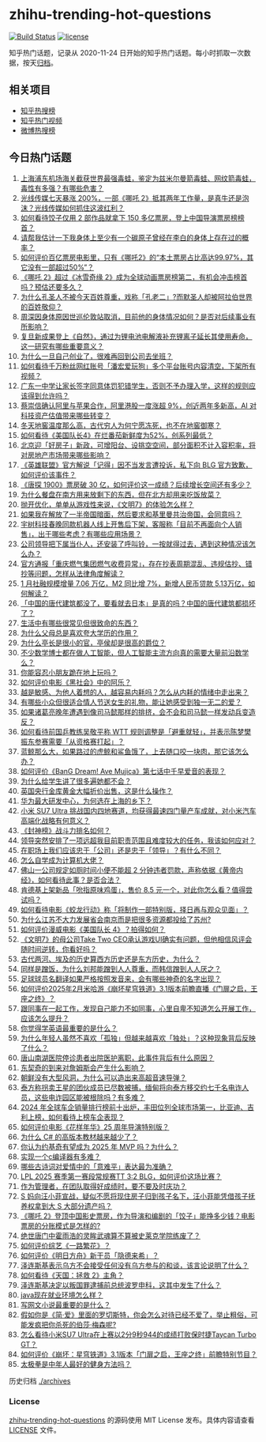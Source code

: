 # zhihu-trending-hot-questions

[![Build Status](https://github.com/justjavac/zhihu-trending-hot-questions/workflows/ci/badge.svg?branch=master)](https://github.com/justjavac/zhihu-trending-hot-questions/actions)
[![license](https://img.shields.io/github/license/justjavac/zhihu-trending-hot-questions)](https://github.com/justjavac/zhihu-trending-hot-questions/blob/master/LICENSE)

知乎热门话题，记录从 2020-11-24
日开始的知乎热门话题。每小时抓取一次数据，按天[归档](./archives)。

## 相关项目

- [知乎热搜榜](https://github.com/justjavac/zhihu-trending-top-search)
- [知乎热门视频](https://github.com/justjavac/zhihu-trending-hot-video)
- [微博热搜榜](https://github.com/justjavac/weibo-trending-hot-search)

## 今日热门话题

<!-- BEGIN -->
<!-- 最后更新时间 Sat Feb 15 2025 18:18:39 GMT+0800 (China Standard Time) -->

1. [上海浦东机场海关截获世界最强毒蛙，鉴定为兹米尔曼箭毒蛙、网纹箭毒蛙，毒性有多强？有哪些危害？](https://www.zhihu.com/question/12158781111)
1. [光线传媒七天暴涨 200%，一部《哪吒 2》抵其两年工作量，是真牛还是泡沫？光线传媒如何抓住这波红利？](https://www.zhihu.com/question/12195707729)
1. [如何看待饺子仅用 2 部作品就拿下 150 多亿票房，登上中国导演票房榜榜首？](https://www.zhihu.com/question/12282274980)
1. [请帮我估计一下我身体上至少有一个碳原子曾经在李白的身体上存在过的概率？](https://www.zhihu.com/question/11664079878)
1. [如何评价百亿票房电影里，只有《哪吒2》的“本土票房占比高达99.97%，其它没有一部超过50%”？](https://www.zhihu.com/question/12261493929)
1. [《哪吒 2》超过《冰雪奇缘 2》成为全球动画票房榜第二，有机会冲击榜首吗？预估还要多久？](https://www.zhihu.com/question/12242237476)
1. [为什么孔圣人不被今天百姓尊重，戏称「孔老二」?而默圣人却被阿拉伯世界的百姓敬仰？](https://www.zhihu.com/question/10849401132)
1. [周深因身体原因世巡伦敦站取消，目前他的身体情况如何？是否对后续事业有所影响？](https://www.zhihu.com/question/12287143009)
1. [复旦新成果登上《自然》，通过为锂电池电解液补充锂离子延长其使用寿命，这一研究有哪些重要意义？](https://www.zhihu.com/question/12085211388)
1. [为什么一旦自己创业了，很难再回到公司去坐班？](https://www.zhihu.com/question/47342018)
1. [如何看待千万粉丝网红账号「潘宏爱玩狗」多个平台账号内容清空，下架所有视频？](https://www.zhihu.com/question/12239248031)
1. [广东一中学让家长签字同意体罚犯错学生，否则不予办理入学，这样的规则应该得到允许吗？](https://www.zhihu.com/question/12301157431)
1. [蔡崇信确认阿里与苹果合作，阿里港股一度涨超 9%，创近两年多新高，AI 对科技资产估值带来哪些转变？](https://www.zhihu.com/question/12120301753)
1. [冬天地窖温度那么高，古代穷人为何宁愿冻死，也不在地窖御寒？](https://www.zhihu.com/question/6979494392)
1. [如何看待《美国队长4》在烂番茄新鲜度为52%，创系列最低？](https://www.zhihu.com/question/12140498243)
1. [北京迎「好房子」新政，可增阳台、设挑空空间，部分面积不计入容积率，将对房地产市场带来哪些影响？](https://www.zhihu.com/question/12139878224)
1. [《英雄联盟》官方解说「记得」因不当发言遭投诉，私下向 BLG 官方致歉，如何评价该事件？](https://www.zhihu.com/question/12218597921)
1. [《唐探 1900》票房破 30 亿，如何评价这一成绩？后续增长空间还有多少？](https://www.zhihu.com/question/12146599564)
1. [为什么餐盘在南方用来放剩下的东西，但在北方却用来吃饭放菜？](https://www.zhihu.com/question/26724852)
1. [抛开优化，单单从游戏性来说，《文明7》的体验怎么样？](https://www.zhihu.com/question/11554656302)
1. [如果我在解放了一半帝国暗面，然后要求和基里曼共治帝国，会同意吗？](https://www.zhihu.com/question/757001493)
1. [宇树科技春晚同款机器人线上开售后下架，客服称「目前不再面向个人销售」，出于哪些考虑？有哪些应用场景？](https://www.zhihu.com/question/12029665174)
1. [公司领导把下属当仆人，还安装了呼叫铃，一按就得过去，遇到这种情况该怎么办？](https://www.zhihu.com/question/11506253436)
1. [官方通报「重庆燃气集团燃气收费异常」，存在抄表周期混乱、违规估抄、错抄等问题，怎样从法律角度解读？](https://www.zhihu.com/question/12236096085)
1. [1 月社融规模增量 7.06 万亿，M2 同比增 7%，新增人民币贷款 5.13万亿，如何解读？](https://www.zhihu.com/question/12231920011)
1. [「中国的唐代建筑都没了，要看就去日本」是真的吗？中国的唐代建筑都损坏了？](https://www.zhihu.com/question/498289773)
1. [生活中有哪些很常见但很致命的东西？](https://www.zhihu.com/question/28406819)
1. [为什么父母总是喜欢夸大学历的作用？](https://www.zhihu.com/question/662255036)
1. [为什么亭长是很小的官，亭侯却是很高的爵位？](https://www.zhihu.com/question/11570888708)
1. [不少数学博士都在做人工智能，但人工智能主流方向真的需要大量前沿数学么？](https://www.zhihu.com/question/515063566)
1. [你能容忍小朋友跪在地上玩吗？](https://www.zhihu.com/question/11865754717)
1. [如何评价电影《黑社会》中的阿乐？](https://www.zhihu.com/question/266177808)
1. [越是敏感、为他人着想的人，越容易内耗吗？怎么从内耗的情绪中走出来？](https://www.zhihu.com/question/12072883399)
1. [有哪些小众但很适合情人节送女生的礼物，能让她感受到独一无二的爱？](https://www.zhihu.com/question/11562397509)
1. [如果诸葛亮晚年遭遇到像司马懿那样的排挤，会不会和司马懿一样发动兵变造反？](https://www.zhihu.com/question/11550030344)
1. [如何看待前国乒教练吴敬平称 WTT 规则调整是「避重就轻」，并表示陈梦樊振东参赛需要「从资格赛打起」？](https://www.zhihu.com/question/12287561001)
1. [蓝鲸那么大，如果路过的虎鲸和鲨鱼饿了，上去随口咬一块肉，那它该怎么办？](https://www.zhihu.com/question/11998317097)
1. [如何评价《BanG Dream! Ave Mujica》第七话中千早爱音的表现？](https://www.zhihu.com/question/12247077193)
1. [为什么给学生讲了很多遍她都不会？](https://www.zhihu.com/question/396530426)
1. [英国央行金库黄金大幅折价出售，这是什么操作？](https://www.zhihu.com/question/11462176095)
1. [华为最大研发中心，为何选在上海的乡下？](https://www.zhihu.com/question/643187886)
1. [小米 SU7 Ultra 挑战国内四地赛道，均获得最速四门量产车成就，对小米汽车高端化战略有何意义？](https://www.zhihu.com/question/12190927407)
1. [《封神榜》战斗力排名如何？](https://www.zhihu.com/question/22929124)
1. [领导突然安排了一项远超我目前职责范围且难度较大的任务，我该如何应对？](https://www.zhihu.com/question/11422210191)
1. [在职场上我们应该忠于「公司」还是忠于「领导」？有什么不同？](https://www.zhihu.com/question/11687301983)
1. [怎么自学成为计算机大佬？](https://www.zhihu.com/question/664426087)
1. [佛山一公司规定如厕时间小便不能超 2 分钟违者罚款，声称依据《黄帝内经》，如何看待此事？是否合法？](https://www.zhihu.com/question/12190914763)
1. [肯德基上架新品「吮指原味鸡蛋」，售价 8.5 元一个，对此你怎么看？值得尝试吗？](https://www.zhihu.com/question/11837972599)
1. [如何看待电影《蛟龙行动》称「将制作一部特别版，择日再与观众见面」？](https://www.zhihu.com/question/12219927617)
1. [为什么江苏不大力发展省会南京而是把很多资源都投给了苏州?](https://www.zhihu.com/question/11936139796)
1. [如何评价漫威电影《美国队长 4》？拍得如何？](https://www.zhihu.com/question/12038804001)
1. [《文明7》的母公司Take Two CEO承认游戏UI确实有问题，但他相信风评会随时间逆转，你看好吗？](https://www.zhihu.com/question/12138371459)
1. [古代两河、埃及的历史算西方历史还是东方历史，为什么？](https://www.zhihu.com/question/11667631343)
1. [同样是蹭饭，为什么刘邦能蹭到人人尊重，而韩信蹭到人人厌之？](https://www.zhihu.com/question/11590003900)
1. [足球球员名翻译如果严格按照发音来，会有哪些神奇的名字出现？](https://www.zhihu.com/question/444833919)
1. [如何评价2025年2月米哈游《崩坏星穹铁道》3.1版本前瞻直播《门扉之启，王座之终》？](https://www.zhihu.com/question/12187104729)
1. [跟同事在一起工作，发现自己能力不如同事，心里自卑不知道怎么开展工作，应该怎么提升？](https://www.zhihu.com/question/11711763641)
1. [你觉得学英语最重要的是什么？](https://www.zhihu.com/question/3476547569)
1. [为什么年轻人虽然不喜欢「孤独」但越来越喜欢「独处」？这种现象背后反映了什么？](https://www.zhihu.com/question/12013674859)
1. [唐山南湖医院停诊患者出院医护离职，此事件背后有什么原因？](https://www.zhihu.com/question/11699617232)
1. [东契奇的到来对詹姆斯会产生什么影响？](https://www.zhihu.com/question/11128702519)
1. [朝鲜没有大型风洞，为什么可以造出来高超音速导弹？](https://www.zhihu.com/question/11293449700)
1. [泰方称拐卖王星的团伙成员已尽数被捕，缅甸将向泰方移交约七千名电诈人员，这些电诈园区能被根除吗？有多难？](https://www.zhihu.com/question/12181032901)
1. [2024 年全球车企销量排行榜前十出炉，丰田位列全球市场第一，比亚迪、吉利上榜，如何看待上榜车企表现？](https://www.zhihu.com/question/11412505812)
1. [如何评价电影《花样年华》25 周年导演特别版？](https://www.zhihu.com/question/12198266821)
1. [为什么 C# 的高版本教材越来越少了？](https://www.zhihu.com/question/11317363340)
1. [你认为约基奇有望成为 2025 年 MVP 吗？为什么？](https://www.zhihu.com/question/9102480379)
1. [实现一个c编译器有多难？](https://www.zhihu.com/question/63728844)
1. [哪些古诗词对爱情中的「意难平」表达最为准确？](https://www.zhihu.com/question/57807085)
1. [LPL 2025 赛季第一赛段常规赛TT 3:2 BLG，如何评价这场比赛？](https://www.zhihu.com/question/12226193850)
1. [作为管理者，在团队取得好成绩时，要不要及时庆功？](https://www.zhihu.com/question/9260357303)
1. [S 妈向汪小菲宣战，疑似不愿将现住房子归到孩子名下，汪小菲能凭借孩子抚养权拿到大 S 大部分遗产吗？](https://www.zhihu.com/question/12209672822)
1. [《哪吒 2》登顶中国影史票房，作为导演和编剧的「饺子」能挣多少钱？电影票房的分账模式是怎样的?](https://www.zhihu.com/question/11498741512)
1. [绝世唐门中霍雨浩的灵眸武魂算不算被史莱克学院练废了？](https://www.zhihu.com/question/10807258110)
1. [如何评价综艺《一路繁花》？](https://www.zhihu.com/question/9263012420)
1. [如何评价《明日方舟》新干员「隐德来希」？](https://www.zhihu.com/question/11709486986)
1. [泽连斯基表示乌方不会接受任何没有乌方参与的和谈，该言论说明了什么？](https://www.zhihu.com/question/12185583805)
1. [如何看待《天国：拯救 2》主角？](https://www.zhihu.com/question/11507632008)
1. [泽连斯基决定以叛国罪逮捕前总统波罗申科，这其中发生了什么？](https://www.zhihu.com/question/12112873878)
1. [java现在就业环境怎么样？](https://www.zhihu.com/question/632965271)
1. [写网文小说最重要的是什么？](https://www.zhihu.com/question/11695998794)
1. [假如你是《简·爱》里面的罗切斯特，你会怎么对待已经不爱了，举止粗俗，可能发疯把你杀死的伯莎·梅森呢?](https://www.zhihu.com/question/549918568)
1. [怎么看待小米SU7 Ultra在上赛以2分9秒944的成绩打败保时捷Taycan Turbo GT？](https://www.zhihu.com/question/12186403216)
1. [如何评价《崩坏：星穹铁道》3.1版本「门扉之启，王座之终」前瞻特别节目？](https://www.zhihu.com/question/11837618909)
1. [太极拳是中年人最好的健身方法吗？](https://www.zhihu.com/question/10711004866)

<!-- END -->

历史归档 [./archives](./archives)

### License

[zhihu-trending-hot-questions](https://github.com/justjavac/zhihu-trending-hot-questions)
的源码使用 MIT License 发布。具体内容请查看 [LICENSE](./LICENSE) 文件。
